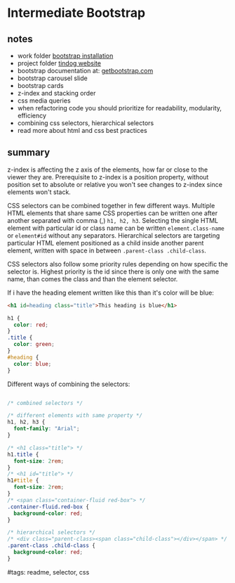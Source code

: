 # Intermediate Bootstrap

## notes

- work folder [bootstrap installation](../bootstrap%20installation/)
- project folder [tindog website](../tindog%20website/)
- bootstrap documentation at: [getbootstrap.com](https://getbootstrap.com/)
- bootstrap carousel slide
- bootstrap cards
- z-index and stacking order
- css media queries
- when refactoring code you should prioritize for readability, modularity, efficiency
- combining css selectors, hierarchical selectors
- read more about html and css best practices

## summary

z-index is affecting the z axis of the elements, how far or close to the viewer they are. Prerequisite to z-index is a position property, without position set to absolute or relative you won't see changes to z-index since elements won't stack.

CSS selectors can be combined together in few different ways. Multiple HTML elements that share same CSS properties can be written one after another separated with comma (,) `h1, h2, h3`. Selecting the single HTML element with particular id or class name can be written `element.class-name` or `element#id` without any separators. Hierarchical selectors are targeting particular HTML element positioned as a child inside another parent element, written with space in between `.parent-class .child-class`.

CSS selectors also follow some priority rules depending on how specific the selector is. Highest priority is the id since there is only one with the same name, than comes the class and than the element selector.

If i have the heading element written like this than it's color will be blue:

```html
<h1 id=heading class="title">This heading is blue</h1>
```

```css
h1 {
  color: red;
}
.title {
  color: green;
}
#heading {
  color: blue;
}
```

Different ways of combining the selectors:

```css

/* combined selectors */

/* different elements with same property */
h1, h2, h3 {
  font-family: "Arial";
}

/* <h1 class="title"> */
h1.title {
  font-size: 2rem;
}
/* <h1 id="title"> */
h1#title {
  font-size: 2rem;
}
/* <span class="container-fluid red-box"> */
.container-fluid.red-box {
  background-color: red;
}

/* hierarchical selectors */
/* <div class="parent-class><span class="child-class"></div></span> */
.parent-class .child-class {
  background-color: red;
}

```

#tags: readme, selector, css